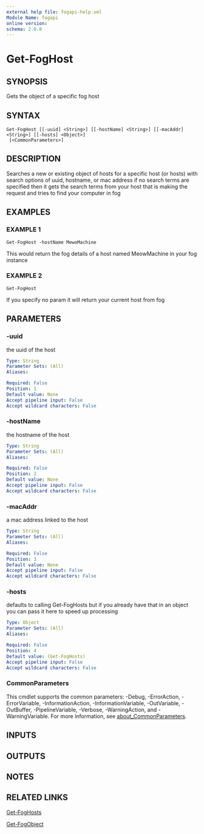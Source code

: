 ```yaml
---
external help file: fogapi-help.xml
Module Name: fogapi
online version:
schema: 2.0.0
---
```


# Get-FogHost

## SYNOPSIS
Gets the object of a specific fog host

## SYNTAX

```
Get-FogHost [[-uuid] <String>] [[-hostName] <String>] [[-macAddr] <String>] [[-hosts] <Object>]
 [<CommonParameters>]
```

## DESCRIPTION
Searches a new or existing object of hosts for a specific host (or hosts) with search options of uuid, hostname, or mac address
if no search terms are specified then it gets the search terms from your host that is making the request and tries to find your
computer in fog

## EXAMPLES

### EXAMPLE 1
```
Get-FogHost -hostName MewoMachine
```

This would return the fog details of a host named MeowMachine in your fog instance

### EXAMPLE 2
```
Get-FogHost
```

If you specify no param it will return your current host from fog

## PARAMETERS

### -uuid
the uuid of the host

```yaml
Type: String
Parameter Sets: (All)
Aliases:

Required: False
Position: 1
Default value: None
Accept pipeline input: False
Accept wildcard characters: False
```

### -hostName
the hostname of the host

```yaml
Type: String
Parameter Sets: (All)
Aliases:

Required: False
Position: 2
Default value: None
Accept pipeline input: False
Accept wildcard characters: False
```

### -macAddr
a mac address linked to the host

```yaml
Type: String
Parameter Sets: (All)
Aliases:

Required: False
Position: 3
Default value: None
Accept pipeline input: False
Accept wildcard characters: False
```

### -hosts
defaults to calling Get-FogHosts but if you already have that in an object you can pass it here to speed up processing

```yaml
Type: Object
Parameter Sets: (All)
Aliases:

Required: False
Position: 4
Default value: (Get-FogHosts)
Accept pipeline input: False
Accept wildcard characters: False
```

### CommonParameters
This cmdlet supports the common parameters: -Debug, -ErrorAction, -ErrorVariable, -InformationAction, -InformationVariable, -OutVariable, -OutBuffer, -PipelineVariable, -Verbose, -WarningAction, and -WarningVariable. For more information, see [about_CommonParameters](http://go.microsoft.com/fwlink/?LinkID=113216).

## INPUTS

## OUTPUTS

## NOTES

## RELATED LINKS

[Get-FogHosts]()

[Get-FogObject]()

